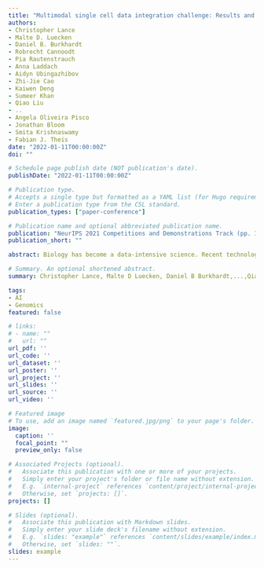 ```yaml
---
title: "Multimodal single cell data integration challenge: Results and lessons learned"
authors:
- Christopher Lance
- Malte D. Luecken
- Daniel B. Burkhardt
- Robrecht Cannoodt
- Pia Rautenstrauch
- Anna Laddach
- Aidyn Ubingazhibov
- Zhi-Jie Cao
- Kaiwen Deng
- Sumeer Khan
- Qiao Liu
- ..
- Angela Oliveira Pisco
- Jonathan Bloom
- Smita Krishnaswamy
- Fabian J. Theis
date: "2022-01-11T00:00:00Z"
doi: ""

# Schedule page publish date (NOT publication's date).
publishDate: "2022-01-11T00:00:00Z"

# Publication type.
# Accepts a single type but formatted as a YAML list (for Hugo requirements).
# Enter a publication type from the CSL standard.
publication_types: ["paper-conference"]

# Publication name and optional abbreviated publication name.
publication: "NeurIPS 2021 Competitions and Demonstrations Track (pp. 162-176). Proceedings of Machine Learning Research, 2022"
publication_short: ""

abstract: Biology has become a data-intensive science. Recent technological advances in single-cell genomics have enabled the measurement of multiple facets of cellular state, producing datasets with millions of single-cell observations. While these data hold great promise for understanding molecular mechanisms in health and disease, analysis challenges arising from sparsity, technical and biological variability, and high dimensionality of the data hinder the derivation of such mechanistic insights. To promote the innovation of algorithms for analysis of multimodal single-cell data, we organized a competition at NeurIPS 2021 applying the Common Task Framework to multimodal single-cell data integration. For this competition we generated the first multimodal benchmarking dataset for single-cell biology and defined three tasks in this domain. Prediction of missing modalities, aligning modalities, and learning a joint representation across modalities. We further specified evaluation metrics and developed a cloud-based algorithm evaluation pipeline. Using this setup, 280 competitors submitted over 2600 proposed solutions within a 3 month period, showcasing substantial innovation especially in the modality alignment task. Here, we present the results, describe trends of well performing approaches, and discuss challenges associated with running the competition.

# Summary. An optional shortened abstract.
summary: Christopher Lance, Malte D Luecken, Daniel B Burkhardt,...,Qiao Liu,...,Fabian J Theis. Proceedings of Machine Learning Research(PMLR), 2022.

tags:
- AI
- Genomics
featured: false

# links:
# - name: ""
#   url: ""
url_pdf: ''
url_code: ''
url_dataset: ''
url_poster: ''
url_project: ''
url_slides: ''
url_source: ''
url_video: ''

# Featured image
# To use, add an image named `featured.jpg/png` to your page's folder. 
image:
  caption: ''
  focal_point: ""
  preview_only: false

# Associated Projects (optional).
#   Associate this publication with one or more of your projects.
#   Simply enter your project's folder or file name without extension.
#   E.g. `internal-project` references `content/project/internal-project/index.md`.
#   Otherwise, set `projects: []`.
projects: []

# Slides (optional).
#   Associate this publication with Markdown slides.
#   Simply enter your slide deck's filename without extension.
#   E.g. `slides: "example"` references `content/slides/example/index.md`.
#   Otherwise, set `slides: ""`.
slides: example
---
```


<!-- {{% callout note %}}
Click the *Cite* button above to demo the feature to enable visitors to import publication metadata into their reference management software.
{{% /callout %}} -->

<!-- {{% callout note %}}
Create your slides in Markdown - click the *Slides* button to check out the example.
{{% /callout %}} -->

<!-- Add the publication's **full text** or **supplementary notes** here. You can use rich formatting such as including [code, math, and images](https://docs.hugoblox.com/content/writing-markdown-latex/). -->
